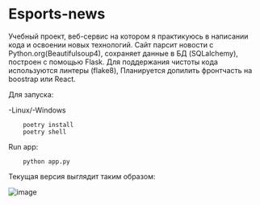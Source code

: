 # Esports-news
Учебный проект, веб-сервис на котором я практикуюсь в написании кода и освоении новых технологий. Сайт парсит новости с Python.org(Beautifulsoup4), сохраняет данные в БД (SQLalchemy), построен с помощью Flask. Для поддержания чистоты кода используются линтеры (flake8), Планируется допилить фронтчасть на boostrap или React.

Для запуска:

-Linux/-Windows
```
    poetry install
    poetry shell
```   
Run app:
```
    python app.py
```



Текущая версия выглядит таким образом:


![image](https://user-images.githubusercontent.com/89348016/151809269-e6e3164a-9e4c-4a20-88ec-0f761bc4f56e.png)

